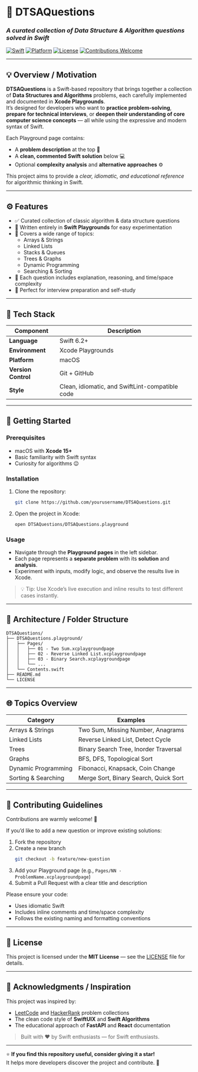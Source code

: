 # 🧠 DTSAQuestions  
### _A curated collection of Data Structure & Algorithm questions solved in Swift_

[![Swift](https://img.shields.io/badge/Swift-5.9-orange?logo=swift)](https://swift.org)
[![Platform](https://img.shields.io/badge/Platform-Xcode%20Playground-blue)](https://developer.apple.com/xcode/)
[![License](https://img.shields.io/badge/License-MIT-lightgrey)](LICENSE)
[![Contributions Welcome](https://img.shields.io/badge/Contributions-Welcome-brightgreen)](#-contributing-guidelines)

---

## 💡 Overview / Motivation

**DTSAQuestions** is a Swift-based repository that brings together a collection of **Data Structures and Algorithms** problems, each carefully implemented and documented in **Xcode Playgrounds**.  
It’s designed for developers who want to **practice problem-solving**, **prepare for technical interviews**, or **deepen their understanding of core computer science concepts** — all while using the expressive and modern syntax of Swift.

Each Playground page contains:
- A **problem description** at the top 🧩  
- A **clean, commented Swift solution** below 💻  
- Optional **complexity analysis** and **alternative approaches** ⚙️  

This project aims to provide a _clear, idiomatic, and educational reference_ for algorithmic thinking in Swift.

---

## ⚙️ Features

- ✅ Curated collection of classic algorithm & data structure questions  
- 📘 Written entirely in **Swift Playgrounds** for easy experimentation  
- 🧠 Covers a wide range of topics:
  - Arrays & Strings  
  - Linked Lists  
  - Stacks & Queues  
  - Trees & Graphs  
  - Dynamic Programming  
  - Searching & Sorting  
- 💬 Each question includes explanation, reasoning, and time/space complexity  
- 🧩 Perfect for interview preparation and self-study  

---

## 🚀 Tech Stack

| Component | Description |
|------------|-------------|
| **Language** | Swift 6.2+ |
| **Environment** | Xcode Playgrounds |
| **Platform** | macOS |
| **Version Control** | Git + GitHub |
| **Style** | Clean, idiomatic, and SwiftLint-compatible code |

---

## 🧭 Getting Started

### Prerequisites
- macOS with **Xcode 15+**
- Basic familiarity with Swift syntax
- Curiosity for algorithms 😉

### Installation
1. Clone the repository:
   ```bash
   git clone https://github.com/yourusername/DTSAQuestions.git
   ```
2. Open the project in Xcode:
   ```bash
   open DTSAQuestions/DTSAQuestions.playground
   ```

### Usage
- Navigate through the **Playground pages** in the left sidebar.
- Each page represents a **separate problem** with its **solution** and **analysis**.
- Experiment with inputs, modify logic, and observe the results live in Xcode.

> 💡 Tip: Use Xcode’s live execution and inline results to test different cases instantly.

---

## 🧩 Architecture / Folder Structure

```
DTSAQuestions/
├── DTSAQuestions.playground/
│   ├── Pages/
│   │   ├── 01 - Two Sum.xcplaygroundpage
│   │   ├── 02 - Reverse Linked List.xcplaygroundpage
│   │   ├── 03 - Binary Search.xcplaygroundpage
│   │   └── ...
│   └── Contents.swift
├── README.md
└── LICENSE
```

---

## 🌐 Topics Overview

| Category | Examples |
|-----------|-----------|
| Arrays & Strings | Two Sum, Missing Number, Anagrams |
| Linked Lists | Reverse Linked List, Detect Cycle |
| Trees | Binary Search Tree, Inorder Traversal |
| Graphs | BFS, DFS, Topological Sort |
| Dynamic Programming | Fibonacci, Knapsack, Coin Change |
| Sorting & Searching | Merge Sort, Binary Search, Quick Sort |

---

## 💬 Contributing Guidelines

Contributions are warmly welcome! 🤝  

If you’d like to add a new question or improve existing solutions:
1. Fork the repository  
2. Create a new branch  
   ```bash
   git checkout -b feature/new-question
   ```
3. Add your Playground page (e.g., `Pages/NN - ProblemName.xcplaygroundpage`)  
4. Submit a Pull Request with a clear title and description  

Please ensure your code:
- Uses idiomatic Swift
- Includes inline comments and time/space complexity
- Follows the existing naming and formatting conventions  

---

## 🪪 License

This project is licensed under the **MIT License** — see the [LICENSE](LICENSE) file for details.

---

## 🙌 Acknowledgments / Inspiration

This project was inspired by:
- [LeetCode](https://leetcode.com) and [HackerRank](https://www.hackerrank.com) problem collections  
- The clean code style of **SwiftUIX** and **Swift Algorithms**  
- The educational approach of **FastAPI** and **React** documentation  

> Built with ❤️ by Swift enthusiasts — for Swift enthusiasts.

---

⭐ **If you find this repository useful, consider giving it a star!**  
It helps more developers discover the project and contribute. 🌟
